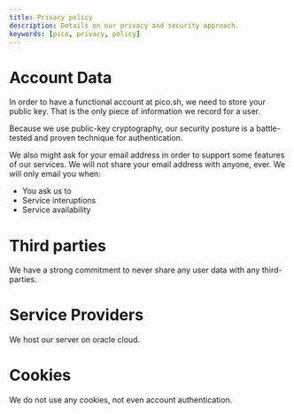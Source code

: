 ```yaml
---
title: Privacy policy
description: Details on our privacy and security approach.
keywords: [pico, privacy, policy]
---
```


# Account Data

In order to have a functional account at pico.sh, we need to store your public
key. That is the only piece of information we record for a user.

Because we use public-key cryptography, our security posture is a battle-tested
and proven technique for authentication.

We also might ask for your email address in order to support some features of
our services. We will not share your email address with anyone, ever. We will
only email you when:

- You ask us to
- Service interuptions
- Service availability

# Third parties

We have a strong commitment to never share any user data with any third-parties.

# Service Providers

We host our server on oracle cloud.

# Cookies

We do not use any cookies, not even account authentication.

